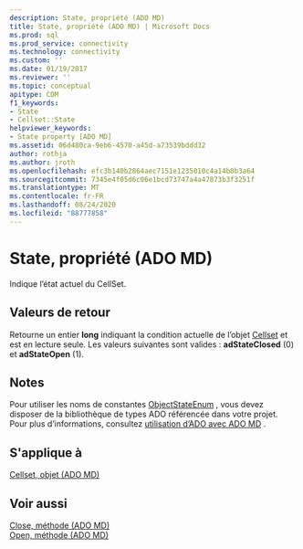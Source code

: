 ```yaml
---
description: State, propriété (ADO MD)
title: State, propriété (ADO MD) | Microsoft Docs
ms.prod: sql
ms.prod_service: connectivity
ms.technology: connectivity
ms.custom: ''
ms.date: 01/19/2017
ms.reviewer: ''
ms.topic: conceptual
apitype: COM
f1_keywords:
- State
- Cellset::State
helpviewer_keywords:
- State property [ADO MD]
ms.assetid: 06d480ca-9eb6-4570-a45d-a73539bddd32
author: rothja
ms.author: jroth
ms.openlocfilehash: efc3b140b2864aec7151e1235010c4a14b0b3a64
ms.sourcegitcommit: 7345e4f05d6c06e1bcd73747a4a47873b3f3251f
ms.translationtype: MT
ms.contentlocale: fr-FR
ms.lasthandoff: 08/24/2020
ms.locfileid: "88777858"
---
```

# <a name="state-property-ado-md"></a>State, propriété (ADO MD)
Indique l’état actuel du CellSet.  
  
## <a name="return-values"></a>Valeurs de retour  
 Retourne un entier **long** indiquant la condition actuelle de l’objet [Cellset](./cellset-object-ado-md.md) et est en lecture seule. Les valeurs suivantes sont valides : **adStateClosed** (0) et **adStateOpen** (1).  
  
## <a name="remarks"></a>Notes  
 Pour utiliser les noms de constantes [ObjectStateEnum](../ado-api/objectstateenum.md) , vous devez disposer de la bibliothèque de types ADO référencée dans votre projet. Pour plus d’informations, consultez [utilisation d’ADO avec ADO MD](../../guide/multidimensional/using-ado-with-ado-md.md) .  
  
## <a name="applies-to"></a>S'applique à  
 [Cellset, objet (ADO MD)](./cellset-object-ado-md.md)  
  
## <a name="see-also"></a>Voir aussi  
 [Close, méthode (ADO MD)](./close-method-ado-md.md)   
 [Open, méthode (ADO MD)](./open-method-ado-md.md)